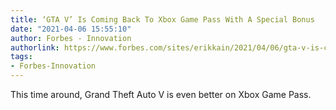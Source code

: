 ```yaml
---
title: ‘GTA V’ Is Coming Back To Xbox Game Pass With A Special Bonus
date: "2021-04-06 15:55:10"
author: Forbes - Innovation
authorlink: https://www.forbes.com/sites/erikkain/2021/04/06/gta-v-is-coming-back-to-xbox-game-pass-with-a-special-bonus/
tags:
- Forbes-Innovation
---
```

This time around, Grand Theft Auto V is even better on Xbox Game Pass.